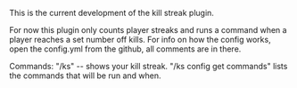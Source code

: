 This is the current development of the kill streak plugin.

For now this plugin only counts player streaks and runs a command when a player reaches a set number off kills.
For info on how the config works, open the config.yml from the github, all comments are in there.

Commands:
"/ks" -- shows your kill streak.
"/ks config get commands" lists the commands that will be run and when.

